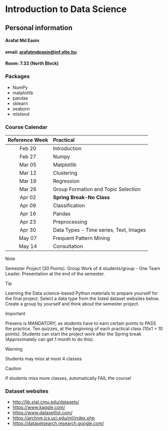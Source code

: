 # Introduction to Data Science

## Personal information

#### Arafat Md Easin
#### email: arafatmdeasin@inf.elte.hu
#### Room: 7.33 (North Block)

### Packages 
* NumPy
* matplotlib
* pandas 
* sklearn
* seaborn
* mlxtend

### Course Calendar

| Reference Week | Practical |
| :-: | :- | 
| Feb 20  | Introduction |
| Feb 27 | Numpy |
| Mar 05 | Matplotlib |
| Mar 12 | Clustering |
| Mar 19 | Regression |
| Mar 26 | Group Formation and Topic Selection |
| Apr 02 | **Spring Break-No Class** |
| Apr 09 | Classification |
| Apr 16 | Pandas |
| Apr 23 | Preprocessing |
| Apr 30 | Data Types - Time series, Text, Images |
| May 07 | Frequent Pattern Mining |
| May 14 | Consultation |

> [!NOTE]
> Semester Project (30 Points).
> Group Work of 4 students/group - One Team Leader.
> Presentation at the end of the semester. 

> [!TIP]
> Learning the Data science-based Python materials to prepare yourself for the final project.
> Select a data type from the listed dataset websites below.
> Create a group by yourself and think about the semester project. 

> [!IMPORTANT]
> Presens is MANDATORY; as students have to earn certain points to PASS the practice.
> Ten quizzes, at the beginning of each practical class (10x1 = 10 points).
> Students can start the project work after the Spring break (Approximately can get 1 month to do this). 

> [!WARNING]
> Students may miss at most 4 classes

> [!CAUTION]
> If students miss more classes, automatically FAIL the course! 

### Dataset websites
* http://lib.stat.cmu.edu/datasets/
* https://www.kaggle.com/
* https://www.datasetlist.com/
* https://archive.ics.uci.edu/ml/index.php
* https://datasetsearch.research.google.com/
